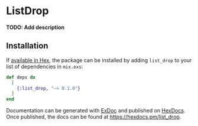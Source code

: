 # ListDrop

**TODO: Add description**

## Installation

If [available in Hex](https://hex.pm/docs/publish), the package can be installed
by adding `list_drop` to your list of dependencies in `mix.exs`:

```elixir
def deps do
  [
    {:list_drop, "~> 0.1.0"}
  ]
end
```

Documentation can be generated with [ExDoc](https://github.com/elixir-lang/ex_doc)
and published on [HexDocs](https://hexdocs.pm). Once published, the docs can
be found at <https://hexdocs.pm/list_drop>.

